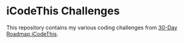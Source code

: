 # iCodeThis Challenges

This repository contains my various coding challenges from [30-Day Roadmap iCodeThis](https://icodethis.com/roadmap/30-day).

